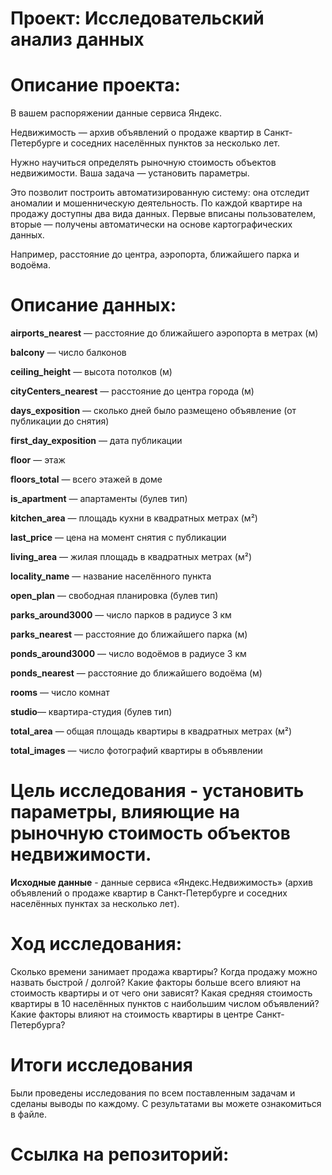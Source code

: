 # Проект: Исследовательский анализ данных
# Описание проекта:
В вашем распоряжении данные сервиса Яндекс.

Недвижимость — архив объявлений о продаже квартир в Санкт-Петербурге и соседних населённых пунктов за несколько лет.

Нужно научиться определять рыночную стоимость объектов недвижимости. Ваша задача — установить параметры.

Это позволит построить автоматизированную систему: она отследит аномалии и мошенническую деятельность.
По каждой квартире на продажу доступны два вида данных. Первые вписаны пользователем, вторые — получены автоматически на основе картографических данных.

Например, расстояние до центра, аэропорта, ближайшего парка и водоёма.

# Описание данных:

**airports_nearest** — расстояние до ближайшего аэропорта в метрах (м)

**balcony** — число балконов

**ceiling_height** — высота потолков (м)

**cityCenters_nearest** — расстояние до центра города (м)

**days_exposition** — сколько дней было размещено объявление (от публикации до снятия)

**first_day_exposition** — дата публикации

**floor** — этаж

**floors_total** — всего этажей в доме

**is_apartment** — апартаменты (булев тип)

**kitchen_area** — площадь кухни в квадратных метрах (м²)

**last_price** — цена на момент снятия с публикации

**living_area** — жилая площадь в квадратных метрах (м²)

**locality_name** — название населённого пункта

**open_plan** — свободная планировка (булев тип)

**parks_around3000** — число парков в радиусе 3 км

**parks_nearest** — расстояние до ближайшего парка (м)

**ponds_around3000** — число водоёмов в радиусе 3 км

**ponds_nearest** — расстояние до ближайшего водоёма (м)

**rooms** — число комнат

**studio**— квартира-студия (булев тип)

**total_area** — общая площадь квартиры в квадратных метрах (м²)

**total_images** — число фотографий квартиры в объявлении


# Цель исследования - установить параметры, влияющие на рыночную стоимость объектов недвижимости.

**Исходные данные** - данные сервиса «Яндекс.Недвижимость» (архив объявлений о продаже квартир в Санкт-Петербурге и соседних населённых пунктах за несколько лет).

# Ход исследования:

Сколько времени занимает продажа квартиры? Когда продажу можно назвать быстрой / долгой? Какие факторы больше всего влияют на стоимость квартиры и от чего они зависят? Какая средняя стоимость квартиры в 10 населённых пунктов с наибольшим числом объявлений? Какие факторы влияют на стоимость квартиры в центре Санкт-Петербурга?

# Итоги исследования
Были проведены исследования по всем поставленным задачам и сделаны выводы по каждому. С результатами вы можете ознакомиться в файле.

# Ссылка на репозиторий:
>>>>>>>>>>>>>>>>>>>>>>

